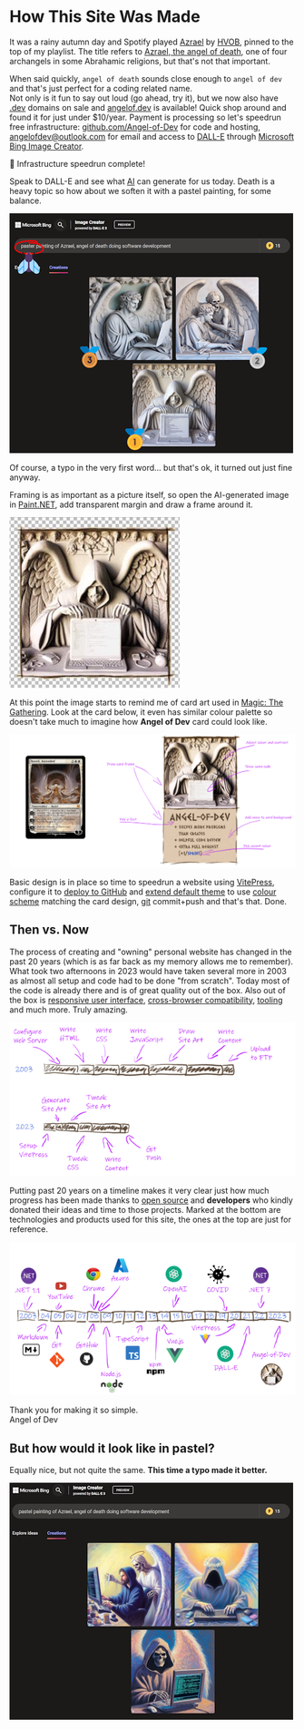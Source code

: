 # How This Site Was Made

It was a rainy autumn day and Spotify played [Azrael](https://www.youtube.com/watch?v=YsBGIhaRBoc) by [HVOB](https://en.wikipedia.org/wiki/HVOB), pinned to the top of my playlist. The title refers to [Azrael, the angel of death](https://en.wikipedia.org/wiki/Azrael), one of four archangels in some Abrahamic religions, but that's not that important.  

When said quickly, `angel of death` sounds close enough to `angel of dev` and that's just perfect for a coding related name.  
Not only is it fun to say out loud (go ahead, try it), but we now also have [.dev](https://en.wikipedia.org/wiki/.dev) domains on sale and [angelof.dev](angelof.dev) is available! Quick shop around and found it for just under $10/year.
Payment is processing so let's speedrun free infrastructure: [github.com/Angel-of-Dev](https://en.wikipedia.org/wiki/GitHub) for code and hosting, [angelofdev@outlook.com](https://en.wikipedia.org/wiki/Outlook.com) for email and access to [DALL-E](https://en.wikipedia.org/wiki/DALL-E) through [Microsoft Bing Image Creator](https://www.bing.com/images/create).

🏅 Infrastructure speedrun complete!

Speak to DALL-E and see what [AI](https://www.youtube.com/watch?v=EUrOxh_0leE) can generate for us today.
Death is a heavy topic so how about we soften it with a pastel painting, for some balance.

![](creator001.png)

Of course, a typo in the very first word... but that's ok, it turned out just fine anyway.

Framing is as important as a picture itself, so open the AI-generated image in [Paint.NET](https://en.wikipedia.org/wiki/Paint.net), add transparent margin and draw a frame around it.

![](avatar-with-alpha-and-border.jpg)

At this point the image starts to remind me of card art used in [Magic: The Gathering](https://en.wikipedia.org/wiki/Magic:_The_Gathering). Look at the card below, it even has similar colour palette so doesn't take much to imagine how **Angel of Dev** card could look like.

![](character-card+annotated.png)

Basic design is in place so time to speedrun a website using [VitePress](https://vitepress.dev), configure it to [deploy to GitHub](https://vitepress.dev/guide/deploy#github-pages) and [extend default theme](https://vitepress.dev/guide/extending-default-theme) to use [colour scheme](https://en.wikipedia.org/wiki/Color_scheme) matching the card design, [git](https://git-scm.com/) commit+push and that's that. Done.

## Then vs. Now

The process of creating and "owning" personal website has changed in the past 20 years (which is as far back as my memory allows me to remember). What took two afternoons in 2023 would have taken several more in 2003 as almost all setup and code had to be done "from scratch". Today most of the code is already there and is of great quality out of the box. Also out of the box is [responsive user interface](https://en.wikipedia.org/wiki/Responsive_web_design), [cross-browser compatibility](https://en.wikipedia.org/wiki/Cross-browser_compatibility), [tooling](https://marketplace.visualstudio.com/items?itemName=Vue.volar) and much more. Truly amazing.

![](then-vs-now.png)

Putting past 20 years on a timeline makes it very clear just how much progress has been made thanks to [open source](https://en.wikipedia.org/wiki/Open_source) and **developers** who kindly donated their ideas and time to those projects. Marked at the bottom are technologies and products used for this site, the ones at the top are just for reference.

![](timeline.png)

<span class="right">Thank you for making it so simple.</span><br/>
<span class="signature">Angel of Dev</span>

## But how would it look like in pastel?

Equally nice, but not quite the same. **This time a typo made it better.**

![](without-typo.jpg)